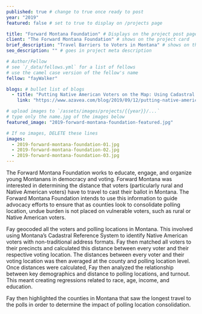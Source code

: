 ```yaml
---
published: true # change to true once ready to post
year: "2019"
featured: false # set to true to display on /projects page

title: "Forward Montana Foundation" # Displays on the project post page
client: "The Forward Montana Foundation" # shows on the project card
brief_description: "Travel Barriers to Voters in Montana" # shows on the project card
seo_description: "" # goes in project meta description

# Author/Fellow
# see `/_data/fellows.yml` for a list of fellows
# use the camel case version of the fellow's name
fellow: "fayWalker"

blogs: # bullet list of blogs
  - title: "Putting Native American Voters on the Map: Using Cadastral Data to Geocode Non-Traditional Addresses"
    link: "https://www.azavea.com/blog/2019/09/12/putting-native-american-voters-on-the-map-with-cadastral-data/"

# upload images to `/assets/images/projects/{{year}}/...`
# type only the name.jpg of the images below
featured_image: "2019-forward-montana-foundation-featured.jpg"

# If no images, DELETE these lines
images:
  - 2019-forward-montana-foundation-01.jpg
  - 2019-forward-montana-foundation-02.jpg
  - 2019-forward-montana-foundation-03.jpg
---
```

The Forward Montana Foundation works to educate, engage, and organize young Montanans in democracy and voting. Forward Montana was interested in determining the distance that voters (particularly rural and Native American voters) have to travel to cast their ballot in Montana. The Forward Montana Foundation intends to use this information to guide advocacy efforts to ensure that as counties look to consolidate polling location, undue burden is not placed on vulnerable voters, such as rural or Native American voters.

Fay geocoded all the voters and polling locations in Montana. This involved using Montana’s Cadastral Reference System to identify Native American voters with non-traditional address formats. Fay then matched all voters to their precincts and calculated this distance between every voter and their respective voting location. The distances between every voter and their voting location was then averaged at the county and polling location level. Once distances were calculated, Fay then analyzed the relationship between key demographics and distance to polling locations, and turnout. This meant creating regressions related to race, age, income, and education.

Fay then highlighted the counties in Montana that saw the longest travel to the polls in order to determine the impact of polling location consolidation.

